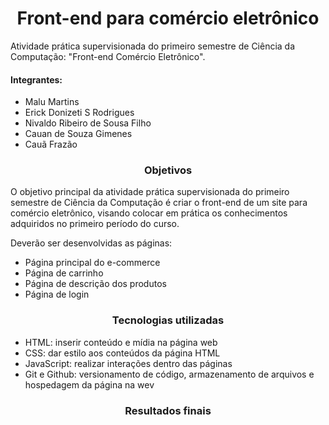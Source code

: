 <h1 align="center">Front-end para comércio eletrônico</h1>
Atividade prática supervisionada do primeiro semestre de Ciência da Computação: "Front-end Comércio Eletrônico".

<h4>Integrantes:</h4>
<ul>
  <li>Malu Martins</li>
  <li>Erick Donizeti S Rodrigues</li>
  <li>Nivaldo Ribeiro de Sousa Filho</li>
  <li>Cauan de Souza Gimenes</li>
  <li>Cauã Frazão</li>
</ul>

<h3 align="center">Objetivos</h3>
<p>O objetivo principal da atividade prática supervisionada do primeiro semestre 
de Ciência da Computação é criar o front-end de um site para comércio eletrônico, 
visando colocar em prática os conhecimentos adquiridos no primeiro período do curso.</p>
<p>Deverão ser desenvolvidas as páginas:</p>
<ul>
  <li>Página principal do e-commerce</li>
  <li>Página de carrinho</li>
  <li>Página de descrição dos produtos</li>
  <li>Página de login</li>
</ul>

<h3 align="center">Tecnologias utilizadas</h3>
<ul>
  <li>HTML: inserir conteúdo e mídia na página web</li>
  <li>CSS: dar estilo aos conteúdos da página HTML</li>
  <li>JavaScript: realizar interações dentro das páginas</li>
  <li>Git e Github: versionamento de código, armazenamento de arquivos e hospedagem da página na wev</li>
</ul>

<h3 align="center">Resultados finais</h3>
